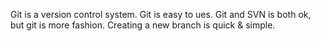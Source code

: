 Git is a version control system.
Git is easy to ues.
Git and SVN is both ok, but git is more fashion.
Creating a new branch is quick & simple.
